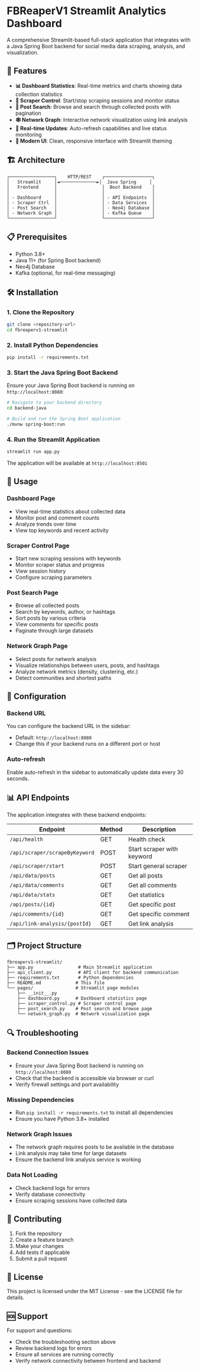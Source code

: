 # FBReaperV1 Streamlit Analytics Dashboard

A comprehensive Streamlit-based full-stack application that integrates with a Java Spring Boot backend for social media data scraping, analysis, and visualization.

## 🚀 Features

- **📊 Dashboard Statistics**: Real-time metrics and charts showing data collection statistics
- **🤖 Scraper Control**: Start/stop scraping sessions and monitor status
- **📝 Post Search**: Browse and search through collected posts with pagination
- **🕸️ Network Graph**: Interactive network visualization using link analysis
- **🔄 Real-time Updates**: Auto-refresh capabilities and live status monitoring
- **🎨 Modern UI**: Clean, responsive interface with Streamlit theming

## 🏗️ Architecture

```
┌─────────────────┐    HTTP/REST    ┌──────────────────┐
│   Streamlit     │◄──────────────►│  Java Spring     │
│   Frontend      │                 │  Boot Backend    │
│                 │                 │                  │
│ - Dashboard     │                 │ - API Endpoints  │
│ - Scraper Ctrl  │                 │ - Data Services  │
│ - Post Search   │                 │ - Neo4j Database │
│ - Network Graph │                 │ - Kafka Queue    │
└─────────────────┘                 └──────────────────┘
```

## 📋 Prerequisites

- Python 3.8+
- Java 11+ (for Spring Boot backend)
- Neo4j Database
- Kafka (optional, for real-time messaging)

## 🛠️ Installation

### 1. Clone the Repository

```bash
git clone <repository-url>
cd fbreaperv1-streamlit
```

### 2. Install Python Dependencies

```bash
pip install -r requirements.txt
```

### 3. Start the Java Spring Boot Backend

Ensure your Java Spring Boot backend is running on `http://localhost:8080`:

```bash
# Navigate to your backend directory
cd backend-java

# Build and run the Spring Boot application
./mvnw spring-boot:run
```

### 4. Run the Streamlit Application

```bash
streamlit run app.py
```

The application will be available at `http://localhost:8501`

## 📖 Usage

### Dashboard Page
- View real-time statistics about collected data
- Monitor post and comment counts
- Analyze trends over time
- View top keywords and recent activity

### Scraper Control Page
- Start new scraping sessions with keywords
- Monitor scraper status and progress
- View session history
- Configure scraping parameters

### Post Search Page
- Browse all collected posts
- Search by keywords, author, or hashtags
- Sort posts by various criteria
- View comments for specific posts
- Paginate through large datasets

### Network Graph Page
- Select posts for network analysis
- Visualize relationships between users, posts, and hashtags
- Analyze network metrics (density, clustering, etc.)
- Detect communities and shortest paths

## 🔧 Configuration

### Backend URL
You can configure the backend URL in the sidebar:
- Default: `http://localhost:8080`
- Change this if your backend runs on a different port or host

### Auto-refresh
Enable auto-refresh in the sidebar to automatically update data every 30 seconds.

## 📊 API Endpoints

The application integrates with these backend endpoints:

| Endpoint | Method | Description |
|----------|--------|-------------|
| `/api/health` | GET | Health check |
| `/api/scraper/scrapeByKeyword` | POST | Start scraper with keyword |
| `/api/scraper/start` | POST | Start general scraper |
| `/api/data/posts` | GET | Get all posts |
| `/api/data/comments` | GET | Get all comments |
| `/api/data/stats` | GET | Get statistics |
| `/api/posts/{id}` | GET | Get specific post |
| `/api/comments/{id}` | GET | Get specific comment |
| `/api/link-analysis/{postId}` | GET | Get link analysis |

## 🗂️ Project Structure

```
fbreaperv1-streamlit/
├── app.py                 # Main Streamlit application
├── api_client.py          # API client for backend communication
├── requirements.txt       # Python dependencies
├── README.md             # This file
└── pages/                # Streamlit page modules
    ├── __init__.py
    ├── dashboard.py      # Dashboard statistics page
    ├── scraper_control.py # Scraper control page
    ├── post_search.py    # Post search and browse page
    └── network_graph.py  # Network visualization page
```

## 🔍 Troubleshooting

### Backend Connection Issues
- Ensure your Java Spring Boot backend is running on `http://localhost:8080`
- Check that the backend is accessible via browser or curl
- Verify firewall settings and port availability

### Missing Dependencies
- Run `pip install -r requirements.txt` to install all dependencies
- Ensure you have Python 3.8+ installed

### Network Graph Issues
- The network graph requires posts to be available in the database
- Link analysis may take time for large datasets
- Ensure the backend link analysis service is working

### Data Not Loading
- Check backend logs for errors
- Verify database connectivity
- Ensure scraping sessions have collected data

## 🤝 Contributing

1. Fork the repository
2. Create a feature branch
3. Make your changes
4. Add tests if applicable
5. Submit a pull request

## 📄 License

This project is licensed under the MIT License - see the LICENSE file for details.

## 🆘 Support

For support and questions:
- Check the troubleshooting section above
- Review backend logs for errors
- Ensure all services are running correctly
- Verify network connectivity between frontend and backend
